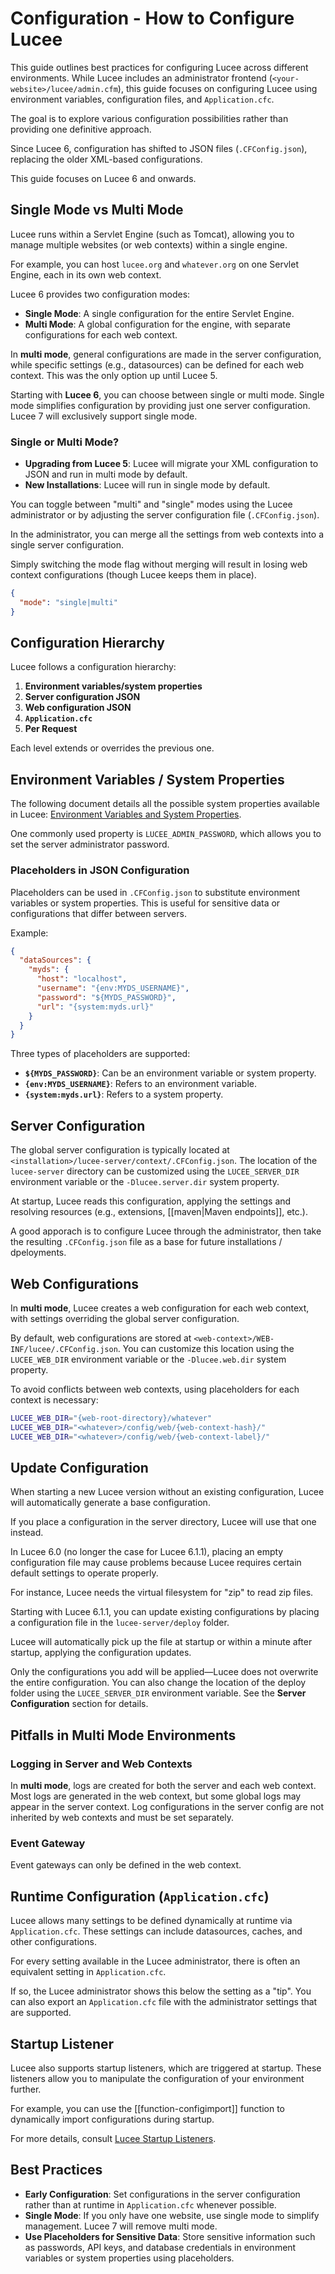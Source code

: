 
<!--
{
  "title": "Configuration - CFConfig.json",
  "id": "config",
  "categories": ["configuration"],
  "description": "Best practices for configuring Lucee in various environments.",
  "keywords": ["configuration", "config", ".CFConfig.json", "lucee-server.xml", "lucee-web.xml"],
  "categories":[
    "server"
  ],
  "related": [
    "function-configimport",
    "tag-application",
    "maven"
  ]
}
-->

# Configuration - How to Configure Lucee

This guide outlines best practices for configuring Lucee across different environments. While Lucee includes an
administrator frontend (`<your-website>/lucee/admin.cfm`), this guide focuses on configuring Lucee using
environment variables, configuration files, and `Application.cfc`. 

The goal is to explore various configuration possibilities rather than providing one definitive approach. 

Since Lucee 6, configuration has shifted to JSON files (`.CFConfig.json`), replacing the older XML-based configurations. 

This guide focuses on Lucee 6 and onwards.

## Single Mode vs Multi Mode

Lucee runs within a Servlet Engine (such as Tomcat), allowing you to manage multiple websites (or web contexts)
within a single engine. 

For example, you can host `lucee.org` and `whatever.org` on one Servlet Engine, each
in its own web context.

Lucee 6 provides two configuration modes:

- **Single Mode**: A single configuration for the entire Servlet Engine.
- **Multi Mode**: A global configuration for the engine, with separate configurations for each web context.

In **multi mode**, general configurations are made in the server configuration, while specific settings
(e.g., datasources) can be defined for each web context. This was the only option up until Lucee 5.

Starting with **Lucee 6**, you can choose between single or multi mode. Single mode simplifies configuration
by providing just one server configuration. Lucee 7 will exclusively support single mode.

### Single or Multi Mode?

- **Upgrading from Lucee 5**: Lucee will migrate your XML configuration to JSON and run in multi mode by default.
- **New Installations**: Lucee will run in single mode by default.

You can toggle between "multi" and "single" modes using the Lucee administrator or by adjusting the server
configuration file (`.CFConfig.json`). 

In the administrator, you can merge all the settings from web contexts into a single server configuration. 

Simply switching the mode flag without merging will result in losing web context configurations (though Lucee keeps them in place).

```json
{
  "mode": "single|multi"
}
```

## Configuration Hierarchy

Lucee follows a configuration hierarchy:

1. **Environment variables/system properties**
2. **Server configuration JSON**
3. **Web configuration JSON**
4. **`Application.cfc`**
5. **Per Request**

Each level extends or overrides the previous one.

## Environment Variables / System Properties

The following document details all the possible system properties available in Lucee:
[Environment Variables and System Properties](https://github.com/lucee/lucee-docs/blob/master/docs/recipes/environment-variables-system-properties.md).

One commonly used property is `LUCEE_ADMIN_PASSWORD`, which allows you to set the server administrator password.

### Placeholders in JSON Configuration

Placeholders can be used in `.CFConfig.json` to substitute environment variables or system properties. This is
useful for sensitive data or configurations that differ between servers.

Example:

```json
{
  "dataSources": {
    "myds": {
      "host": "localhost",
      "username": "{env:MYDS_USERNAME}",
      "password": "${MYDS_PASSWORD}",
      "url": "{system:myds.url}"
    }
  }
}
```

Three types of placeholders are supported:

- **`${MYDS_PASSWORD}`**: Can be an environment variable or system property.
- **`{env:MYDS_USERNAME}`**: Refers to an environment variable.
- **`{system:myds.url}`**: Refers to a system property.

## Server Configuration

The global server configuration is typically located at `<installation>/lucee-server/context/.CFConfig.json`.
The location of the `lucee-server` directory can be customized using the `LUCEE_SERVER_DIR` environment
variable or the `-Dlucee.server.dir` system property.

At startup, Lucee reads this configuration, applying the settings and resolving resources (e.g., extensions,
[[maven|Maven endpoints]], etc.). 

A good apporach is to configure Lucee through the administrator, then take the resulting `.CFConfig.json` file as a base for future installations / dpeloyments.

## Web Configurations

In **multi mode**, Lucee creates a web configuration for each web context, with settings overriding the global
server configuration.

By default, web configurations are stored at `<web-context>/WEB-INF/lucee/.CFConfig.json`. You can customize
this location using the `LUCEE_WEB_DIR` environment variable or the `-Dlucee.web.dir` system property.

To avoid conflicts between web contexts, using placeholders for each context is necessary:

```bash
LUCEE_WEB_DIR="{web-root-directory}/whatever"
LUCEE_WEB_DIR="<whatever>/config/web/{web-context-hash}/"
LUCEE_WEB_DIR="<whatever>/config/web/{web-context-label}/"
```

## Update Configuration

When starting a new Lucee version without an existing configuration, Lucee will automatically generate a base configuration. 

If you place a configuration in the server directory, Lucee will use that one instead.

In Lucee 6.0 (no longer the case for Lucee 6.1.1), placing an empty configuration file may cause problems because Lucee 
requires certain default settings to operate properly. 

For instance, Lucee needs the virtual filesystem for "zip" to 
read zip files.

Starting with Lucee 6.1.1, you can update existing configurations by placing a configuration file in the `lucee-server/deploy` 
folder. 

Lucee will automatically pick up the file at startup or within a minute after startup, applying the configuration 
updates. 

Only the configurations you add will be applied—Lucee does not overwrite the entire configuration. You can also 
change the location of the deploy folder using the `LUCEE_SERVER_DIR` environment variable. See the **Server Configuration** 
section for details.

## Pitfalls in Multi Mode Environments

### Logging in Server and Web Contexts

In **multi mode**, logs are created for both the server and each web context. Most logs are generated in 
the web context, but some global logs may appear in the server context. Log configurations in the server config 
are not inherited by web contexts and must be set separately.

### Event Gateway

Event gateways can only be defined in the web context.

## Runtime Configuration (`Application.cfc`)

Lucee allows many settings to be defined dynamically at runtime via `Application.cfc`. These settings can include 
datasources, caches, and other configurations.

For every setting available in the Lucee administrator, there is often an equivalent setting in `Application.cfc`.

If so, the Lucee administrator shows this below the setting as a "tip". You can also export an `Application.cfc` file 
with the administrator settings that are supported.

## Startup Listener

Lucee also supports startup listeners, which are triggered at startup. These listeners allow you to manipulate 
the configuration of your environment further. 

For example, you can use the [[function-configimport]] function to dynamically import configurations during startup.

For more details, consult [Lucee Startup Listeners](https://github.com/lucee/lucee-docs/blob/master/docs/recipes/startup-listeners-code.md).

## Best Practices

- **Early Configuration**: Set configurations in the server configuration rather than at runtime in `Application.cfc` 
whenever possible.
- **Single Mode**: If you only have one website, use single mode to simplify management. Lucee 7 will remove multi mode.
- **Use Placeholders for Sensitive Data**: Store sensitive information such as passwords, API keys, and database credentials 
in environment variables or system properties using placeholders.
